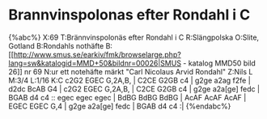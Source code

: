 # Brannvinspolonas efter Rondahl i C

{%abc%}
X:69
T:Brännvinspolonäs efter Rondahl i C
R:Slängpolska
O:Slite, Gotland
B:Rondahls nothäfte
B:[[http://www.smus.se/earkiv/fmk/browselarge.php?lang=sw&katalogid=MMD+50&bildnr=00026|SMUS - katalog MMD50 bild 26]] nr 69
N:ur ett notehäfte märkt "Carl Nicolaus Arvid Rondahl"
Z:Nils L
M:3/4
L:1/16
K:C
c2G2 EGEC    G,2A,B, | C2CE G2GB c4    | g2ge a2ag f2fe    | d2dc BcAB G4  |
c2G2 EGEC    G,2A,B, | C2CE G2GB c4    | g2ge a2a[ge] fedc | BGAB d4 c4    ::
egec egec    egec    | BdBG BdBG BdBG  | AcAF AcAF AcAF    | EGEC EGEC G,4 |
g2ge a2a[ge] fedc    | BGAB d4   c4   :|
{%endabc%}
